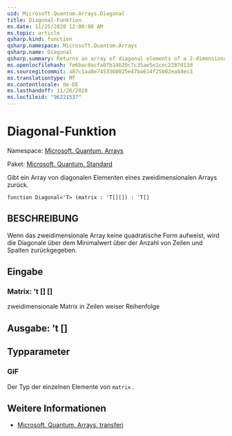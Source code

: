 ```yaml
---
uid: Microsoft.Quantum.Arrays.Diagonal
title: Diagonal-Funktion
ms.date: 11/25/2020 12:00:00 AM
ms.topic: article
qsharp.kind: function
qsharp.namespace: Microsoft.Quantum.Arrays
qsharp.name: Diagonal
qsharp.summary: Returns an array of diagonal elements of a 2-dimensional array
ms.openlocfilehash: fe6bac0acfa07b14620c7c35ae5e1cec2287d13d
ms.sourcegitcommit: a87c1aa8e7453360025e47ba614f25b02ea84ec3
ms.translationtype: MT
ms.contentlocale: de-DE
ms.lasthandoff: 11/26/2020
ms.locfileid: "96221537"
---
```

# <a name="diagonal-function"></a>Diagonal-Funktion

Namespace: [Microsoft. Quantum. Arrays](xref:Microsoft.Quantum.Arrays)

Paket: [Microsoft. Quantum. Standard](https://nuget.org/packages/Microsoft.Quantum.Standard)


Gibt ein Array von diagonalen Elementen eines zweidimensionalen Arrays zurück.

```qsharp
function Diagonal<'T> (matrix : 'T[][]) : 'T[]
```


## <a name="description"></a>BESCHREIBUNG

Wenn das zweidimensionale Array keine quadratische Form aufweist, wird die Diagonale über dem Minimalwert über der Anzahl von Zeilen und Spalten zurückgegeben.

## <a name="input"></a>Eingabe

### <a name="matrix--t"></a>Matrix: 't [] []

zweidimensionale Matrix in Zeilen weiser Reihenfolge



## <a name="output--t"></a>Ausgabe: 't []



## <a name="type-parameters"></a>Typparameter

### <a name="t"></a>GIF

Der Typ der einzelnen Elemente von `matrix` .

## <a name="see-also"></a>Weitere Informationen

- [Microsoft. Quantum. Arrays. transferi](xref:Microsoft.Quantum.Arrays.Transposed)